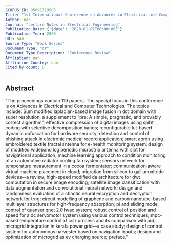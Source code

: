 ```yaml
---
SCOPUS_ID: 85091319583
Title: "1st International Conference on Advances in Electrical and Computer Technologies, ICAECT 2019"
Author: nan
Journal: "Lecture Notes in Electrical Engineering"
Publication Date: {'$date': '2020-01-01T00:00:00Z'}
Publication Year: 2020
DOI: nan
Source Type: "Book Series"
Document Type: "cr"
Document Type Description: "Conference Review"
Affliation: nan
Affliation Country: nan
Cited by count: 0
---
```


## Abstract
"The proceedings contain 119 papers. The special focus in this conference is on Advances in Electrical and Computer Technologies. The topics include: Sum modified laplacian-based image fusion in dct domain with super resolution; a supplement to “pre: A simple, pragmatic, and provably correct algorithm”; effective compression of digital images using spiht coding with selective decomposition bands; reconfigurable lut-based dynamic obfuscation for hardware security; detection and control of phishing attack in electronic medical record application; smart apron using embroidered textile fractal antenna for e-health monitoring system; design of modified wideband log periodic microstrip antenna with slot for navigational application; machine learning approach to condition monitoring of an automotive radiator cooling fan system; sensors network for temperature measurement in a cocoa fermentator; communication-aware virtual machine placement in cloud; migration from silicon to gallium nitride devices—a review; high-speed modified da architecture for dwt computation in secure image encoding; satellite image classification with data augmentation and convolutional neural network; design and randomness evaluation of a chaotic neural encryption and decryption network for trng; circuit modelling of graphene and carbon nanotube-based multilayer structures for high-frequency absorption; pi and sliding mode control of quanser qnet 2.0 hvac system; robust control of position and speed for a dc servomotor system using various control techniques; mpc-based temperature control of cstr process and its comparison with pid; microgrid integration in kerala power grid—a case study; design of control system for autonomous harvester based on navigation inputs; design and optimization of microgrid as ev charging source; preface."
